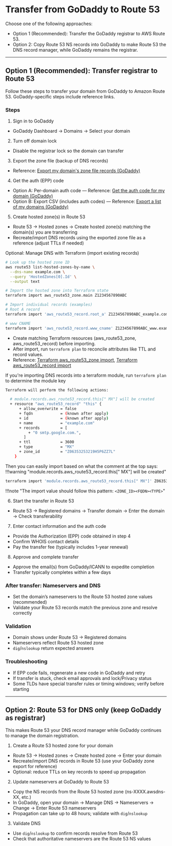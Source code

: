 # Transfer from GoDaddy to Route 53

Choose one of the following approaches:

- Option 1 (Recommended): Transfer the GoDaddy registrar to AWS Route 53.
- Option 2: Copy Route 53 NS records into GoDaddy to make Route 53 the DNS record manager, while GoDaddy remains the registrar.

---

## Option 1 (Recommended): Transfer registrar to Route 53

Follow these steps to transfer your domain from GoDaddy to Amazon Route 53. GoDaddy-specific steps include reference links.

### Steps

1) Sign in to GoDaddy

- GoDaddy Dashboard → Domains → Select your domain

2) Turn off domain lock

- Disable the registrar lock so the domain can transfer

3) Export the zone file (backup of DNS records)

- Reference: [Export my domain's zone file records (GoDaddy)](https://www.godaddy.com/help/export-my-domains-zone-file-records-4166)

4) Get the auth (EPP) code

- Option A: Per-domain auth code — Reference: [Get the auth code for my domain (GoDaddy)](https://www.godaddy.com/help/get-the-auth-code-for-my-domain-1685)
- Option B: Export CSV (includes auth codes) — Reference: [Export a list of my domains (GoDaddy)](https://www.godaddy.com/help/export-a-list-of-my-domains-3681)

5) Create hosted zone(s) in Route 53

- Route 53 → Hosted zones → Create hosted zone(s) matching the domain(s) you are transferring
- Recreate/import DNS records using the exported zone file as a reference (adjust TTLs if needed)

Optional: Manage DNS with Terraform (import existing records)

```bash
# Look up the hosted zone ID
aws route53 list-hosted-zones-by-name \
  --dns-name example.com \
  --query 'HostedZones[0].Id' \
  --output text

# Import the hosted zone into Terraform state
terraform import aws_route53_zone.main Z1234567890ABC

# Import individual records (examples)
# Root A record
terraform import 'aws_route53_record.root_a' Z1234567890ABC_example.com_A

# www CNAME
terraform import 'aws_route53_record.www_cname' Z1234567890ABC_www.example.com_CNAME
```

- Create matching Terraform resources (aws_route53_zone, aws_route53_record) before importing.
- After import, run `terraform plan` to reconcile attributes like TTL and record values.
- Reference: [Terraform aws_route53_zone import](https://registry.terraform.io/providers/hashicorp/aws/latest/docs/resources/route53_zone#import), [Terraform aws_route53_record import](https://registry.terraform.io/providers/hashicorp/aws/latest/docs/resources/route53_record#import)

If you're importing DNS records into a terraform module, run `terraform plan` to determine the module key

```bash
Terraform will perform the following actions:

  # module.records.aws_route53_record.this[" MX"] will be created
  + resource "aws_route53_record" "this" {
      + allow_overwrite = false
      + fqdn            = (known after apply)
      + id              = (known after apply)
      + name            = "example.com"
      + records         = [
          + "0 smtp.google.com.",
        ]
      + ttl             = 3600
      + type            = "MX"
      + zone_id         = "Z06353253219H5P6ZZ7L"
    }
```
Then you can easily import based on what the comment at the top says:
!!!warning "module.records.aws_route53_record.this[" MX"] will be created"
```bash
terraform import 'module.records.aws_route53_record.this[" MX"]' Z06353253219H5P6ZZ7L_example.com_MX
```
!!!note "The import value should follow this pattern: `<ZONE_ID><FQDN><TYPE>`"

6) Start the transfer in Route 53

- Route 53 → Registered domains → Transfer domain → Enter the domain → Check transferability

7) Enter contact information and the auth code

- Provide the Authorization (EPP) code obtained in step 4
- Confirm WHOIS contact details
- Pay the transfer fee (typically includes 1-year renewal)

8) Approve and complete transfer

- Approve the email(s) from GoDaddy/ICANN to expedite completion
- Transfer typically completes within a few days

### After transfer: Nameservers and DNS

- Set the domain’s nameservers to the Route 53 hosted zone values (recommended)
- Validate your Route 53 records match the previous zone and resolve correctly

### Validation

- Domain shows under Route 53 → Registered domains
- Nameservers reflect Route 53 hosted zone
- `dig`/`nslookup` return expected answers

### Troubleshooting

- If EPP code fails, regenerate a new code in GoDaddy and retry
- If transfer is stuck, check email approvals and lock/Privacy status
- Some TLDs have special transfer rules or timing windows; verify before starting

---

## Option 2: Route 53 for DNS only (keep GoDaddy as registrar)

This makes Route 53 your DNS record manager while GoDaddy continues to manage the domain registration.

1) Create a Route 53 hosted zone for your domain

- Route 53 → Hosted zones → Create hosted zone → Enter your domain
- Recreate/import DNS records in Route 53 (use your GoDaddy zone export for reference)
- Optional: reduce TTLs on key records to speed up propagation

2) Update nameservers at GoDaddy to Route 53

- Copy the NS records from the Route 53 hosted zone (ns-XXXX.awsdns-XX, etc.)
- In GoDaddy, open your domain → Manage DNS → Nameservers → Change → Enter Route 53 nameservers
- Propagation can take up to 48 hours; validate with `dig`/`nslookup`

3) Validate DNS

- Use `dig`/`nslookup` to confirm records resolve from Route 53
- Check that authoritative nameservers are the Route 53 NS values
